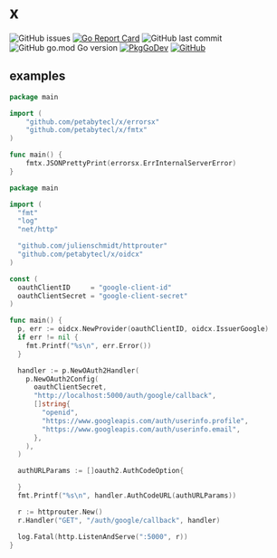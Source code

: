# x

![GitHub issues](https://img.shields.io/github/issues-raw/petabytecl/x)
[![Go Report Card](https://goreportcard.com/badge/github.com/petabytecl/x)](https://goreportcard.com/report/github.com/petabytecl/x)
![GitHub last commit](https://img.shields.io/github/last-commit/petabytecl/x)
![GitHub go.mod Go version](https://img.shields.io/github/go-mod/go-version/petabytecl/x)
[![PkgGoDev](https://pkg.go.dev/badge/github.com/petabytecl/x)](https://pkg.go.dev/github.com/petabytecl/x)
[![GitHub](https://img.shields.io/github/license/petabytecl/x?color=%23007D9C)](https://raw.githubusercontent.com/petabytecl/x/master/LICENSE)

## examples

```go
package main

import (
    "github.com/petabytecl/x/errorsx"
    "github.com/petabytecl/x/fmtx"
)

func main() {
    fmtx.JSONPrettyPrint(errorsx.ErrInternalServerError)
}
```

```go
package main

import (
  "fmt"
  "log"
  "net/http"

  "github.com/julienschmidt/httprouter"
  "github.com/petabytecl/x/oidcx"
)

const (
  oauthClientID     = "google-client-id"
  oauthClientSecret = "google-client-secret"
)

func main() {
  p, err := oidcx.NewProvider(oauthClientID, oidcx.IssuerGoogle)
  if err != nil {
    fmt.Printf("%s\n", err.Error())
  }

  handler := p.NewOAuth2Handler(
    p.NewOAuth2Config(
      oauthClientSecret,
      "http://localhost:5000/auth/google/callback",
      []string{
        "openid",
        "https://www.googleapis.com/auth/userinfo.profile",
        "https://www.googleapis.com/auth/userinfo.email",
      },
    ),
  )

  authURLParams := []oauth2.AuthCodeOption{

  }
  fmt.Printf("%s\n", handler.AuthCodeURL(authURLParams))

  r := httprouter.New()
  r.Handler("GET", "/auth/google/callback", handler)

  log.Fatal(http.ListenAndServe(":5000", r))
}
```
